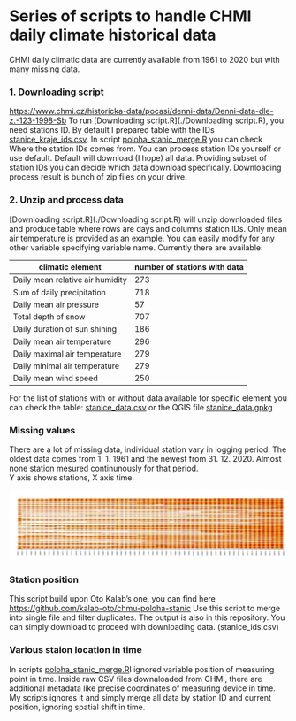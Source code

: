 # Series of scripts to handle CHMI daily climate historical data
  
CHMI daily climatic data are currently available from 1961 to 2020 but with many missing data.
  
### 1. Downloading script
https://www.chmi.cz/historicka-data/pocasi/denni-data/Denni-data-dle-z.-123-1998-Sb
To run [Downloading script.R](./Downloading script.R), you need stations ID. By default I prepared table with the IDs [stanice_kraje_ids.csv](./stanice_kraje_ids.csv). In script [poloha_stanic_merge.R](./poloha_stanic_merge.R) you can check Where the station IDs comes from. You can process station IDs yourself or use default. Default will download (I hope) all data. Providing subset of station IDs you can decide which data download specifically. Downloading process result is bunch of zip files on your drive. 

### 2. Unzip and process data
[Downloading script.R](./Downloading script.R) will unzip downloaded files and  produce table where rows are days and columns station IDs. Only mean air temperature is provided as an example. You can easily modify for any other variable specifying variable name. Currently there are available:

| climatic element                 | number of stations with data |
|----------------------------------|------------------------------|
| Daily mean relative air humidity | 273                          |
| Sum of daily precipitation       | 718                          |
| Daily mean air pressure          | 57                           |
| Total depth of snow              | 707                          |
| Daily duration of sun shining    | 186                          |
| Daily mean air temperature       | 296                          |
| Daily maximal air temperature    | 279                          |
| Daily minimal air temperature    | 279                          |
| Daily mean  wind speed           | 250                          |

For the list of stations with or without data available for specific element you can check the table: [stanice_data.csv](./stanice_data.csv) or the QGIS file [stanice_data.gpkg](./stanice_data.gpkg) 

### Missing values
There are a lot of missing data, individual station vary in logging period. The oldest data comes from 1. 1. 1961 and the newest from 31. 12. 2020. Almost none station mesured continunously for that period.   
Y axis shows stations, X axis time. 

![image of missing data](airTmean.jpg)


### Station position
This script build upon Oto Kalab’s one, you can find here https://github.com/kalab-oto/chmu-poloha-stanic Use this script to merge into single file and filter duplicates. The output is also in this repository. You can simply download to proceed with downloading data. (stanice_ids.csv)

### Various staion location in time
In scripts [poloha_stanic_merge.R](./poloha_stanic_merge.R)I ignored variable position of measuring point in time. Inside raw CSV files downaloaded from CHMI, there are additional metadata like precise coordinates of measuring device in time. My scripts ignores it and simply merge all data by station ID and current position, ignoring spatial shift in time. 
